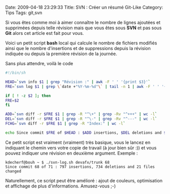 Date: 2009-04-18 23:29:33
Title: SVN : Créer un résumé Git-Like
Category: Tips
Tags: git,svn

Si vous êtes comme moi à aimer connaître le nombre de lignes ajoutées et supprimées depuis telle révision mais que vous êtes sous **SVN** et pas sous **Git** alors cet article est fait pour vous.

Voici un petit script **bash** local qui calcule le nombre de fichiers modifiés ainsi que le nombre d'insertions et de suppressions depuis la révision indiquée ou depuis la première révision de la journée.

Sans plus attendre, voilà le code

``` bash
#!/bin/sh

HEAD=`svn info $1 | grep "Révision :" | awk -F ' ' '{print $3}'`
FRE=`svn log $1 | grep \`date +"%Y-%m-%d"\` | tail -n 1 | awk -F ' ' '{print $1}' | sed s/r//`

if [ ! -z $2 ]; then
FRE=$2
fi

ADD=`svn diff -r $FRE $1 | grep -R "^\+" | grep -Rv "^+++" | wc -l`
DEL=`svn diff -r $FRE $1 | grep -R "^\-" | grep -Rv "^---" | wc -l`
FCHG=`svn diff -r $FRE $1 | grep -R "Index:" | wc -l`

echo Since commit $FRE of $HEAD : $ADD insertions, $DEL deletions and $FCHG files changed
```

Ce petit script est vraiment (vraiment) très basique, vous le lancez en indiquant le chemin vers votre copie de travail (à jour bien sûr :)) et vous pouvez indiquer une révision en deuxième argument. Exemple :

```
kdecherf@bouh ~ $ ./svn-log.sh devafx/trunk 68
Since commit 68 of 71 : 797 insertions, 734 deletions and 21 files changed
```

Naturellement, ce script peut être amélioré : ajout de couleurs, optimisation et affichage de plus d'informations. Amusez-vous ;-)
